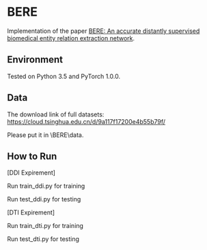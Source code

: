 # BERE
Implementation of the paper [BERE: An accurate distantly supervised biomedical entity relation extraction network](https://arxiv.org/abs/1906.06916).

## Environment
Tested on Python 3.5 and PyTorch 1.0.0.

## Data
The download link of full datasets:
https://cloud.tsinghua.edu.cn/d/9a117f17200e4b55b79f/

Please put it in \BERE\data.


## How to Run
[DDI Expirement]

Run train_ddi.py for training

Run test_ddi.py for testing



[DTI Expirement]

Run train_dti.py for training

Run test_dti.py for testing
